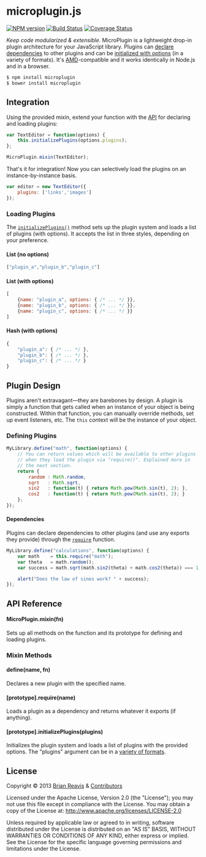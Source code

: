 # microplugin.js
[![NPM version](https://badge.fury.io/js/microplugin.png)](http://badge.fury.io/js/microplugin)
[![Build Status](https://travis-ci.org/brianreavis/microplugin.js.png?branch=master)](https://travis-ci.org/brianreavis/microplugin.js)
[![Coverage Status](https://coveralls.io/repos/brianreavis/microplugin.js/badge.png)](https://coveralls.io/r/brianreavis/microplugin.js)

*Keep code modularized & extensible.* MicroPlugin is a lightweight drop-in plugin architecture for your JavaScript library. Plugins can [declare dependencies](#dependencies) to other plugins and can be [initialized with options](#loading-plugins) (in a variety of formats). It's [AMD](http://en.wikipedia.org/wiki/Asynchronous_module_definition)-compatible and it works identically in Node.js and in a browser.

```sh
$ npm install microplugin
$ bower install microplugin
```

## Integration

Using the provided mixin, extend your function with the [API](#mixin-methods) for declaring and loading plugins:

```js
var TextEditor = function(options) {
	this.initializePlugins(options.plugins);
};

MicroPlugin.mixin(TextEditor);
```

That's it for integration! Now you can selectively load the plugins on an instance-by-instance basis.

```js
var editor = new TextEditor({
	plugins: ['links','images']
});
```

### Loading Plugins

The [`initializePlugins()`](#prototypeinitializepluginsplugins) method sets up the plugin system and loads a list of plugins (with options). It accepts the list in three styles, depending on your preference.

#### List (no options)
```js
["plugin_a","plugin_b","plugin_c"]
```

#### List (with options)
```js
[
	{name: "plugin_a", options: { /* ... */ }},
	{name: "plugin_b", options: { /* ... */ }},
	{name: "plugin_c", options: { /* ... */ }}
]
```

#### Hash (with options)
```js
{
	"plugin_a": { /* ... */ },
	"plugin_b": { /* ... */ },
	"plugin_c": { /* ... */ }
}
```

## Plugin Design

Plugins aren't extravagant—they are barebones by design. A plugin is simply a function that gets called when an instance of your object is being constructed. Within that function, you can manually override methods, set up event listeners, etc. The `this` context will be the instance of your object.

### Defining Plugins

```js
MyLibrary.define("math", function(options) {
	// You can return values which will be available to other plugins
	// when they load the plugin via "require()". Explained more in
	// the next section.
	return {
		random : Math.random,
		sqrt   : Math.sqrt,
		sin2   : function(t) { return Math.pow(Math.sin(t), 2); },
		cos2   : function(t) { return Math.pow(Math.sin(t), 2); }
	};
});
```

#### Dependencies

Plugins can declare dependencies to other plugins (and use any exports they provide) through the [`require`](#prototyperequirename) function.

```js
MyLibrary.define("calculations", function(options) {
	var math    = this.require("math");
	var theta   = math.random();
	var success = math.sqrt(math.sin2(theta) + math.cos2(theta)) === 1;

	alert("Does the law of sines work? " + success);
});
```

## API Reference

#### MicroPlugin.mixin(fn)
Sets up all methods on the function and its prototype for defining and loading plugins.

### Mixin Methods

#### define(name, fn)
Declares a new plugin with the specified name.

#### [prototype].require(name)
Loads a plugin as a dependency and returns whatever it exports (if anything).

#### [prototype].initializePlugins(plugins)
Initializes the plugin system and loads a list of plugins with the provided options. The "plugins" argument can be in a [variety of formats](#loading-plugins).

## License

Copyright &copy; 2013 [Brian Reavis](http://twitter.com/brianreavis) & [Contributors](https://github.com/brianreavis/microplugin.js/graphs/contributors)

Licensed under the Apache License, Version 2.0 (the "License"); you may not use this file except in compliance with the License. You may obtain a copy of the License at: http://www.apache.org/licenses/LICENSE-2.0

Unless required by applicable law or agreed to in writing, software distributed under the License is distributed on an "AS IS" BASIS, WITHOUT WARRANTIES OR CONDITIONS OF ANY KIND, either express or implied. See the License for the specific language governing permissions and limitations under the License.
